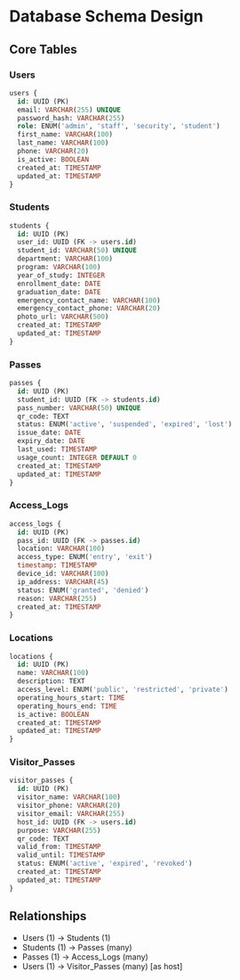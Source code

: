 # Database Schema Design

## Core Tables

### Users
```sql
users {
  id: UUID (PK)
  email: VARCHAR(255) UNIQUE
  password_hash: VARCHAR(255)
  role: ENUM('admin', 'staff', 'security', 'student')
  first_name: VARCHAR(100)
  last_name: VARCHAR(100)
  phone: VARCHAR(20)
  is_active: BOOLEAN
  created_at: TIMESTAMP
  updated_at: TIMESTAMP
}
```

### Students
```sql
students {
  id: UUID (PK)
  user_id: UUID (FK -> users.id)
  student_id: VARCHAR(50) UNIQUE
  department: VARCHAR(100)
  program: VARCHAR(100)
  year_of_study: INTEGER
  enrollment_date: DATE
  graduation_date: DATE
  emergency_contact_name: VARCHAR(100)
  emergency_contact_phone: VARCHAR(20)
  photo_url: VARCHAR(500)
  created_at: TIMESTAMP
  updated_at: TIMESTAMP
}
```

### Passes
```sql
passes {
  id: UUID (PK)
  student_id: UUID (FK -> students.id)
  pass_number: VARCHAR(50) UNIQUE
  qr_code: TEXT
  status: ENUM('active', 'suspended', 'expired', 'lost')
  issue_date: DATE
  expiry_date: DATE
  last_used: TIMESTAMP
  usage_count: INTEGER DEFAULT 0
  created_at: TIMESTAMP
  updated_at: TIMESTAMP
}
```

### Access_Logs
```sql
access_logs {
  id: UUID (PK)
  pass_id: UUID (FK -> passes.id)
  location: VARCHAR(100)
  access_type: ENUM('entry', 'exit')
  timestamp: TIMESTAMP
  device_id: VARCHAR(100)
  ip_address: VARCHAR(45)
  status: ENUM('granted', 'denied')
  reason: VARCHAR(255)
  created_at: TIMESTAMP
}
```

### Locations
```sql
locations {
  id: UUID (PK)
  name: VARCHAR(100)
  description: TEXT
  access_level: ENUM('public', 'restricted', 'private')
  operating_hours_start: TIME
  operating_hours_end: TIME
  is_active: BOOLEAN
  created_at: TIMESTAMP
  updated_at: TIMESTAMP
}
```

### Visitor_Passes
```sql
visitor_passes {
  id: UUID (PK)
  visitor_name: VARCHAR(100)
  visitor_phone: VARCHAR(20)
  visitor_email: VARCHAR(255)
  host_id: UUID (FK -> users.id)
  purpose: VARCHAR(255)
  qr_code: TEXT
  valid_from: TIMESTAMP
  valid_until: TIMESTAMP
  status: ENUM('active', 'expired', 'revoked')
  created_at: TIMESTAMP
  updated_at: TIMESTAMP
}
```

## Relationships
- Users (1) -> Students (1)
- Students (1) -> Passes (many)
- Passes (1) -> Access_Logs (many)
- Users (1) -> Visitor_Passes (many) [as host]
